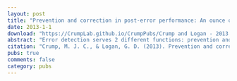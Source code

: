 ```yaml
---
layout: post
title: "Prevention and correction in post-error performance: An ounce of prevention, a pound of cure."
date: 2013-1-1
download: "https://CrumpLab.github.io/CrumpPubs/Crump and Logan - 2013.pdf"
abstract: "Error detection serves 2 different functions: prevention and cure. Prevention engages post-error slowing to reduce future errors, whereas cure engages processes that correct the error. Thus, prevention predicts post-error slowing, and cure does not. We investigated this distinction in skilled typists in 3 experiments. In Experiment 1, post-error performance was investigated in 800 typists who completed a short continuous typing test where correction was disallowed. In Experiments 2 and 3, post-error performance and post-correction performance were investigated by manipulating whether typists were allowed to correct their mistakes. Across experiments, there was limited evidence that typists used error detection for prevention; typists preferred the cure. After making mistakes, they corrected them and rapidly resumed typing at normal rates. Post-error slowing occurred only when correction was disabled; post-error speeding occurred when correction was enabled. This finding offers support for the novel hypothesis that post-error slowing reflects the inhibition of pre-potent tendencies to correct mistakes. Error-detection processes in general will be better understood by distinguishing between tasks that allow performers to cure their errors through correction rather than reduce their errors through prevention."
citation: "Crump, M. J. C., & Logan, G. D. (2013). Prevention and correction in post-error performance: An ounce of prevention, a pound of cure. Journal of Experimental Psychology: General, 142, 692-709."
pubs: true
comments: false
category: pubs
---
```

